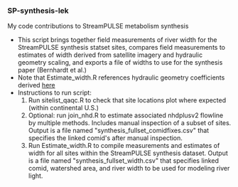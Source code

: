 ### SP-synthesis-lek
My code contributions to StreamPULSE metabolism synthesis

- This script brings together field measurements of river width for the StreamPULSE synthesis statset sites, compares field measurements to estimates of width derived from satellite imagery and hydraulic geometry scaling, and exports a file of widths to use for the synthesis paper (Bernhardt et al.)  
- Note that Estimate_width.R references hydraulic geometry coefficients derived [here](https://github.com/lekoenig/US-hydraulic-geometry.git)
- Instructions to run script:
  1. Run sitelist_qaqc.R to check that site locations plot where expected (within continental U.S.)  
  2. Optional: run join_nhd.R to estimate associated nhdplusv2 flowline by multiple methods. Includes manual inspection of a subset of sites. Output is a file named "synthesis_fullset_comidfixes.csv" that specifies the linked comid's after manual inspection.  
  3. Run Estimate_width.R to compile measurements and estimates of width for all sites within the StreamPULSE synthesis dataset. Output is a file named "synthesis_fullset_width.csv" that specifies linked comid, watershed area, and river width to be used for modeling river light.  
    
